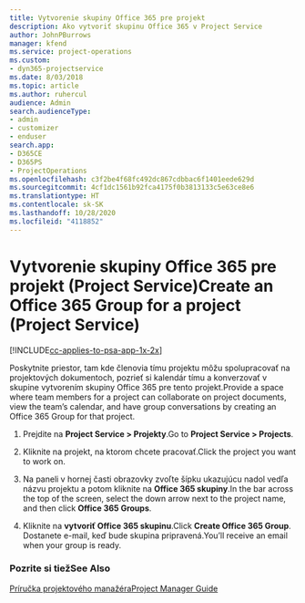 ```yaml
---
title: Vytvorenie skupiny Office 365 pre projekt
description: Ako vytvoriť skupinu Office 365 v Project Service
author: JohnPBurrows
manager: kfend
ms.service: project-operations
ms.custom:
- dyn365-projectservice
ms.date: 8/03/2018
ms.topic: article
ms.author: ruhercul
audience: Admin
search.audienceType:
- admin
- customizer
- enduser
search.app:
- D365CE
- D365PS
- ProjectOperations
ms.openlocfilehash: c3f2be4f68fc492dc867cdbbac6f1401eede629d
ms.sourcegitcommit: 4cf1dc1561b92fca4175f0b3813133c5e63ce8e6
ms.translationtype: HT
ms.contentlocale: sk-SK
ms.lasthandoff: 10/28/2020
ms.locfileid: "4118852"
---
```

# <a name="create-an-office-365-group-for-a-project-project-service"></a><span data-ttu-id="6b88d-103">Vytvorenie skupiny Office 365 pre projekt (Project Service)</span><span class="sxs-lookup"><span data-stu-id="6b88d-103">Create an Office 365 Group for a project (Project Service)</span></span>

[!INCLUDE[cc-applies-to-psa-app-1x-2x](../includes/cc-applies-to-psa-app-1x-2x.md)]

<span data-ttu-id="6b88d-104">Poskytnite priestor, tam kde členovia tímu projektu môžu spolupracovať na projektových dokumentoch, pozrieť si kalendár tímu a konverzovať v skupine vytvorením skupiny Office 365 pre tento projekt.</span><span class="sxs-lookup"><span data-stu-id="6b88d-104">Provide a space where team members for a project can collaborate on project documents, view the team’s calendar, and have group conversations by creating an Office 365 Group for that project.</span></span>  
  
1.  <span data-ttu-id="6b88d-105">Prejdite na **Project Service > Projekty**.</span><span class="sxs-lookup"><span data-stu-id="6b88d-105">Go to **Project Service > Projects**.</span></span>  
  
2.  <span data-ttu-id="6b88d-106">Kliknite na projekt, na ktorom chcete pracovať.</span><span class="sxs-lookup"><span data-stu-id="6b88d-106">Click the project you want to work on.</span></span>  
  
3.  <span data-ttu-id="6b88d-107">Na paneli v hornej časti obrazovky zvoľte šípku ukazujúcu nadol vedľa názvu projektu a potom kliknite na **Office 365 skupiny**.</span><span class="sxs-lookup"><span data-stu-id="6b88d-107">In the bar across the top of the screen, select the down arrow next to the project name, and then click **Office 365 Groups**.</span></span>  
  
4.  <span data-ttu-id="6b88d-108">Kliknite na **vytvoriť Office 365 skupinu**.</span><span class="sxs-lookup"><span data-stu-id="6b88d-108">Click **Create Office 365 Group**.</span></span> <span data-ttu-id="6b88d-109">Dostanete e-mail, keď bude skupina pripravená.</span><span class="sxs-lookup"><span data-stu-id="6b88d-109">You’ll receive an email when your group is ready.</span></span>  
  
### <a name="see-also"></a><span data-ttu-id="6b88d-110">Pozrite si tiež</span><span class="sxs-lookup"><span data-stu-id="6b88d-110">See Also</span></span>  
 [<span data-ttu-id="6b88d-111">Príručka projektového manažéra</span><span class="sxs-lookup"><span data-stu-id="6b88d-111">Project Manager Guide</span></span>](../psa/project-manager-guide.md)

